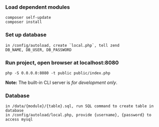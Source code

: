 ### Load dependent modules

    composer self-update
    composer install

### Set up database

	in /config/autoload, create `local.php`, tell zend
	DB_NAME, DB_USER, DB_PASSWORD

### Run project, open browser at localhost:8080

    php -S 0.0.0.0:8080 -t public public/index.php
**Note:** The built-in CLI server is *for development only*.

### Database
    
    in /data/{module}/{table}.sql, run SQL command to create table in database 
    in /config/autoload/local.php, provide {username}, {password} to access mysql